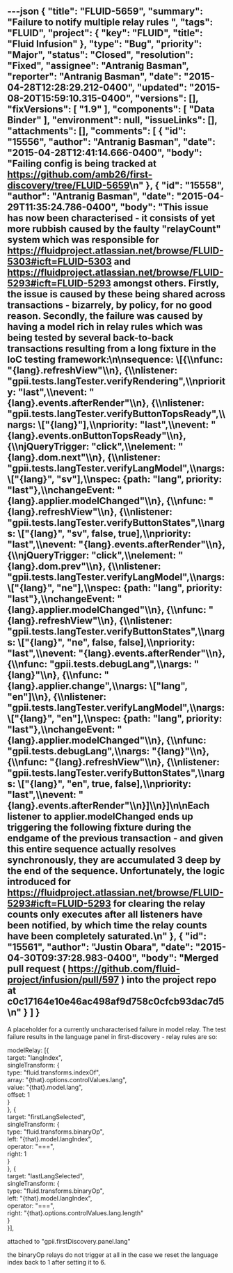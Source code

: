 ---json
{
  "title": "FLUID-5659",
  "summary": "Failure to notify multiple relay rules ",
  "tags": "FLUID",
  "project": {
    "key": "FLUID",
    "title": "Fluid Infusion"
  },
  "type": "Bug",
  "priority": "Major",
  "status": "Closed",
  "resolution": "Fixed",
  "assignee": "Antranig Basman",
  "reporter": "Antranig Basman",
  "date": "2015-04-28T12:28:29.212-0400",
  "updated": "2015-08-20T15:59:10.315-0400",
  "versions": [],
  "fixVersions": [
    "1.9"
  ],
  "components": [
    "Data Binder"
  ],
  "environment": null,
  "issueLinks": [],
  "attachments": [],
  "comments": [
    {
      "id": "15556",
      "author": "Antranig Basman",
      "date": "2015-04-28T12:41:14.666-0400",
      "body": "Failing config is being tracked at <https://github.com/amb26/first-discovery/tree/FLUID-5659>\n"
    },
    {
      "id": "15558",
      "author": "Antranig Basman",
      "date": "2015-04-29T11:35:24.786-0400",
      "body": "This issue has now been characterised - it consists of yet more rubbish caused by the faulty \"relayCount\" system which was responsible for <https://fluidproject.atlassian.net/browse/FLUID-5303#icft=FLUID-5303> and <https://fluidproject.atlassian.net/browse/FLUID-5293#icft=FLUID-5293> amongst others. Firstly, the issue is caused by these being shared across transactions -  bizarrely, by policy, for no good reason. Secondly, the failure was caused by having a model rich in relay rules which was being tested by several back-to-back transactions resulting from a long fixture in the IoC testing framework:\n\nsequence: \\[{\\\nfunc: \"{lang}.refreshView\"\\\n}, {\\\nlistener: \"gpii.tests.langTester.verifyRendering\",\\\npriority: \"last\",\\\nevent: \"{lang}.events.afterRender\"\\\n}, {\\\nlistener: \"gpii.tests.langTester.verifyButtonTopsReady\",\\\nargs: \\[\"{lang}\"],\\\npriority: \"last\",\\\nevent: \"{lang}.events.onButtonTopsReady\"\\\n}, {\\\njQueryTrigger: \"click\",\\\nelement: \"{lang}.dom.next\"\\\n}, {\\\nlistener: \"gpii.tests.langTester.verifyLangModel\",\\\nargs: \\[\"{lang}\", \"sv\"],\\\nspec: {path: \"lang\", priority: \"last\"},\\\nchangeEvent: \"{lang}.applier.modelChanged\"\\\n}, {\\\nfunc: \"{lang}.refreshView\"\\\n}, {\\\nlistener: \"gpii.tests.langTester.verifyButtonStates\",\\\nargs: \\[\"{lang}\", \"sv\", false, true],\\\npriority: \"last\",\\\nevent: \"{lang}.events.afterRender\"\\\n}, {\\\njQueryTrigger: \"click\",\\\nelement: \"{lang}.dom.prev\"\\\n}, {\\\nlistener: \"gpii.tests.langTester.verifyLangModel\",\\\nargs: \\[\"{lang}\", \"ne\"],\\\nspec: {path: \"lang\", priority: \"last\"},\\\nchangeEvent: \"{lang}.applier.modelChanged\"\\\n}, {\\\nfunc: \"{lang}.refreshView\"\\\n}, {\\\nlistener: \"gpii.tests.langTester.verifyButtonStates\",\\\nargs: \\[\"{lang}\", \"ne\", false, false],\\\npriority: \"last\",\\\nevent: \"{lang}.events.afterRender\"\\\n}, {\\\nfunc: \"gpii.tests.debugLang\",\\\nargs: \"{lang}\"\\\n}, {\\\nfunc: \"{lang}.applier.change\",\\\nargs: \\[\"lang\", \"en\"]\\\n}, {\\\nlistener: \"gpii.tests.langTester.verifyLangModel\",\\\nargs: \\[\"{lang}\", \"en\"],\\\nspec: {path: \"lang\", priority: \"last\"},\\\nchangeEvent: \"{lang}.applier.modelChanged\"\\\n}, {\\\nfunc: \"gpii.tests.debugLang\",\\\nargs: \"{lang}\"\\\n}, {\\\nfunc: \"{lang}.refreshView\"\\\n}, {\\\nlistener: \"gpii.tests.langTester.verifyButtonStates\",\\\nargs: \\[\"{lang}\", \"en\", true, false],\\\npriority: \"last\",\\\nevent: \"{lang}.events.afterRender\"\\\n}]\\\n}]\n\nEach listener to applier.modelChanged ends up triggering the following fixture during the endgame of the previous transaction - and given this entire sequence actually resolves synchronously, they are accumulated 3 deep by the end of the sequence. Unfortunately, the logic introduced for <https://fluidproject.atlassian.net/browse/FLUID-5293#icft=FLUID-5293> for clearing the relay counts only executes after all listeners have been notified, by which time the relay counts have been completely saturated.\n"
    },
    {
      "id": "15561",
      "author": "Justin Obara",
      "date": "2015-04-30T09:37:28.983-0400",
      "body": "Merged pull request ( <https://github.com/fluid-project/infusion/pull/597> ) into the project repo at c0c17164e10e46ac498af9d758c0cfcb93dac7d5\n"
    }
  ]
}
---
A placeholder for a currently uncharacterised failure in model relay. The test failure results in the language panel in first-discovery - relay rules are so:

modelRelay: \[{\
target: "langIndex",\
singleTransform: {\
type: "fluid.transforms.indexOf",\
array: "{that}.options.controlValues.lang",\
value: "{that}.model.lang",\
offset: 1\
}\
}, {\
target: "firstLangSelected",\
singleTransform: {\
type: "fluid.transforms.binaryOp",\
left: "{that}.model.langIndex",\
operator: "===",\
right: 1\
}\
}, {\
target: "lastLangSelected",\
singleTransform: {\
type: "fluid.transforms.binaryOp",\
left: "{that}.model.langIndex",\
operator: "===",\
right: "{that}.options.controlValues.lang.length"\
}\
}],

attached to "gpii.firstDiscovery.panel.lang"

the binaryOp relays do not trigger at all in the case we reset the language index back to 1 after setting it to 6.

        